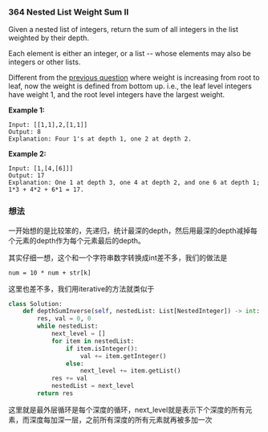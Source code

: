 ### 364 Nested List Weight Sum II

Given a nested list of integers, return the sum of all integers in the list weighted by their depth.

Each element is either an integer, or a list -- whose elements may also be integers or other lists.

Different from the [previous question](https://leetcode.com/problems/nested-list-weight-sum/) where weight is increasing from root to leaf, now the weight is defined from bottom up. i.e., the leaf level integers have weight 1, and the root level integers have the largest weight.

**Example 1:**

```
Input: [[1,1],2,[1,1]]
Output: 8 
Explanation: Four 1's at depth 1, one 2 at depth 2.
```

**Example 2:**

```
Input: [1,[4,[6]]]
Output: 17 
Explanation: One 1 at depth 3, one 4 at depth 2, and one 6 at depth 1; 1*3 + 4*2 + 6*1 = 17.
```

### 想法

一开始想的是比较笨的，先递归，统计最深的depth，然后用最深的depth减掉每个元素的depth作为每个元素最后的depth。

其实仔细一想，这个和一个字符串数字转换成int差不多，我们的做法是

```
num = 10 * num + str[k]
```

这里也差不多，我们用iterative的方法就类似于

```python
class Solution:
    def depthSumInverse(self, nestedList: List[NestedInteger]) -> int:
        res, val = 0, 0
        while nestedList:
            next_level = []
            for item in nestedList:
                if item.isInteger():
                    val += item.getInteger()
                else:
                    next_level += item.getList()
            res += val
            nestedList = next_level
        return res
```

这里就是最外层循环是每个深度的循环，next_level就是表示下个深度的所有元素，而深度每加深一层，之前所有深度的所有元素就再被多加一次